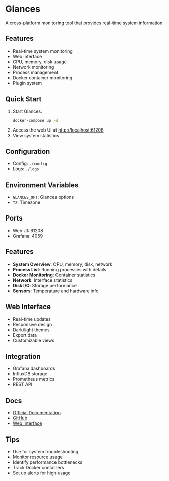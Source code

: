 # Glances

A cross-platform monitoring tool that provides real-time system information.

## Features
- Real-time system monitoring
- Web interface
- CPU, memory, disk usage
- Network monitoring
- Process management
- Docker container monitoring
- Plugin system

## Quick Start
1. Start Glances:
   ```bash
   docker-compose up -d
   ```
2. Access the web UI at [http://localhost:61208](http://localhost:61208)
3. View system statistics

## Configuration
- Config: `./config`
- Logs: `./logs`

## Environment Variables
- `GLANCES_OPT`: Glances options
- `TZ`: Timezone

## Ports
- Web UI: 61208
- Grafana: 4059

## Features
- **System Overview**: CPU, memory, disk, network
- **Process List**: Running processes with details
- **Docker Monitoring**: Container statistics
- **Network**: Interface statistics
- **Disk I/O**: Storage performance
- **Sensors**: Temperature and hardware info

## Web Interface
- Real-time updates
- Responsive design
- Dark/light themes
- Export data
- Customizable views

## Integration
- Grafana dashboards
- InfluxDB storage
- Prometheus metrics
- REST API

## Docs
- [Official Documentation](https://glances.readthedocs.io/)
- [GitHub](https://github.com/nicolargo/glances)
- [Web Interface](https://github.com/nicolargo/glances-web)

## Tips
- Use for system troubleshooting
- Monitor resource usage
- Identify performance bottlenecks
- Track Docker containers
- Set up alerts for high usage 